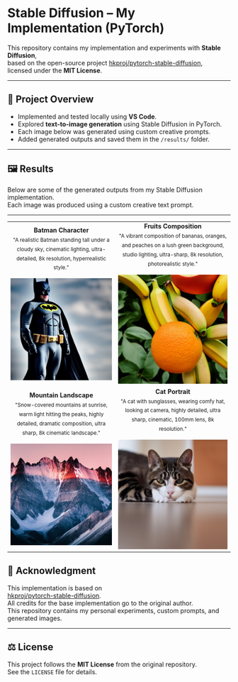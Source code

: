 # Stable Diffusion – My Implementation (PyTorch)

This repository contains my implementation and experiments with **Stable Diffusion**,  
based on the open-source project [hkproj/pytorch-stable-diffusion](https://github.com/hkproj/pytorch-stable-diffusion),  
licensed under the **MIT License**.

---

## 🧠 Project Overview
- Implemented and tested locally using **VS Code**.
- Explored **text-to-image generation** using Stable Diffusion in PyTorch.
- Each image below was generated using custom creative prompts.
- Added generated outputs and saved them in the `/results/` folder.

---

## 🖼️ Results

Below are some of the generated outputs from my Stable Diffusion implementation.  
Each image was produced using a custom creative text prompt.

---

<table>
  <tr>
    <td align="center">
      <b>Batman Character</b><br>
      <sub>"A realistic Batman standing tall under a cloudy sky, cinematic lighting, ultra-detailed, 8k resolution, hyperrealistic style."</sub><br><br>
      <img src="results/Batman.jpeg" width="400">
    </td>
    <td align="center">
      <b>Fruits Composition</b><br>
      <sub>"A vibrant composition of bananas, oranges, and peaches on a lush green background, studio lighting, ultra-sharp, 8k resolution, photorealistic style."</sub><br><br>
      <img src="results/Fruits.jpeg" width="400">
    </td>
  </tr>
  <tr>
    <td align="center">
      <b>Mountain Landscape</b><br>
      <sub>"Snow-covered mountains at sunrise, warm light hitting the peaks, highly detailed, dramatic composition, ultra sharp, 8k cinematic landscape."</sub><br><br>
      <img src="results/Mountain.jpeg" width="400">
    </td>
    <td align="center">
      <b>Cat Portrait</b><br>
      <sub>"A cat with sunglasses, wearing comfy hat, looking at camera, highly detailed, ultra sharp, cinematic, 100mm lens, 8k resolution."</sub><br><br>
      <img src="results/Cat.jpeg" width="400">
    </td>
  </tr>
</table>



## 🙏 Acknowledgment
This implementation is based on  
[hkproj/pytorch-stable-diffusion](https://github.com/hkproj/pytorch-stable-diffusion).  
All credits for the base implementation go to the original author.  
This repository contains my personal experiments, custom prompts, and generated images.

---

## ⚖️ License
This project follows the **MIT License** from the original repository.  
See the `LICENSE` file for details.
